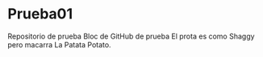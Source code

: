 # Prueba01
 Repositorio de prueba
Bloc de GitHub de prueba
El prota es como Shaggy pero macarra
La Patata
Potato.
